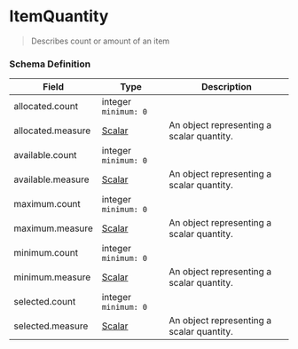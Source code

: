 ItemQuantity
===
>Describes count or amount of an item

### Schema Definition

|**Field**|**Type**|**Description**|
|---------|--------|---------------|
|allocated.count|integer ```minimum: 0```|
|allocated.measure|[Scalar](/Core/01_Transaction%20Layer%20Specification/Latest/Schema%20Reference/scalar)|An object representing a scalar quantity.
|available.count|integer ```minimum: 0```|
|available.measure|[Scalar](/Core/01_Transaction%20Layer%20Specification/Latest/Schema%20Reference/scalar)|An object representing a scalar quantity.
|maximum.count|integer ```minimum: 0```|
|maximum.measure|[Scalar](/Core/01_Transaction%20Layer%20Specification/Latest/Schema%20Reference/scalar)|An object representing a scalar quantity.
|minimum.count|integer ```minimum: 0```|
|minimum.measure|[Scalar](/Core/01_Transaction%20Layer%20Specification/Latest/Schema%20Reference/scalar)|An object representing a scalar quantity.
|selected.count|integer ```minimum: 0```|
|selected.measure|[Scalar](/Core/01_Transaction%20Layer%20Specification/Latest/Schema%20Reference/scalar)|An object representing a scalar quantity.
